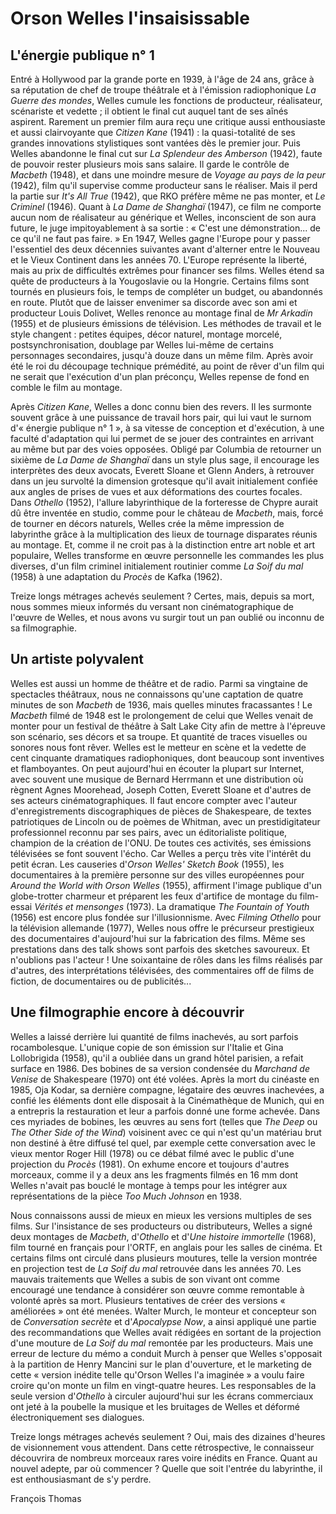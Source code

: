 # Orson Welles l'insaisissable

## L'énergie publique n° 1

Entré à Hollywood par la grande porte en 1939, à l'âge de 24 ans, grâce à sa réputation de chef de troupe théâtrale et à l'émission radiophonique _La Guerre des mondes_, Welles cumule les fonctions de producteur, réalisateur, scénariste et vedette ; il obtient le final cut auquel tant de ses aînés aspirent. Rarement un premier film aura reçu une critique aussi enthousiaste et aussi clairvoyante que _Citizen Kane_ (1941) : la quasi-totalité de ses grandes innovations stylistiques sont vantées dès le premier jour. Puis Welles abandonne le final cut sur _La Splendeur des Amberson_ (1942), faute de pouvoir rester plusieurs mois sans salaire. Il garde le contrôle de _Macbeth_ (1948), et dans une moindre mesure de _Voyage au pays de la peur_ (1942), film qu'il supervise comme producteur sans le réaliser. Mais il perd la partie sur _It's All True_ (1942), que RKO préfère même ne pas monter, et _Le Criminel_ (1946). Quant à _La Dame de Shanghaï_ (1947), ce film ne comporte aucun nom de réalisateur au générique et Welles, inconscient de son aura future, le juge impitoyablement à sa sortie : « C'est une démonstration... de ce qu'il ne faut pas faire. » En 1947, Welles gagne l'Europe pour y passer l'essentiel des deux décennies suivantes avant d'alterner entre le Nouveau et le Vieux Continent dans les années 70. L'Europe représente la liberté, mais au prix de difficultés extrêmes pour financer ses films. Welles étend sa quête de producteurs à la Yougoslavie ou la Hongrie. Certains films sont tournés en plusieurs fois, le temps de compléter un budget, ou abandonnés en route. Plutôt que de laisser envenimer sa discorde avec son ami et producteur Louis Dolivet, Welles renonce au montage final de _Mr Arkadin_ (1955) et de plusieurs émissions de télévision. Les méthodes de travail et le style changent : petites équipes, décor naturel, montage morcelé, postsynchronisation, doublage par Welles lui-même de certains personnages secondaires, jusqu'à douze dans un même film. Après avoir été le roi du découpage technique prémédité, au point de rêver d'un film qui ne serait que l'exécution d'un plan préconçu, Welles repense de fond en comble le film au montage.

Après _Citizen Kane_, Welles a donc connu bien des revers. Il les surmonte souvent grâce à une puissance de travail hors pair, qui lui vaut le surnom d'« énergie publique n° 1 », à sa vitesse de conception et d'exécution, à une faculté d'adaptation qui lui permet de se jouer des contraintes en arrivant au même but par des voies opposées. Obligé par Columbia de retourner un sixième de _La Dame de Shanghaï_ dans un style plus sage, il encourage les interprètes des deux avocats, Everett Sloane et Glenn Anders, à retrouver dans un jeu survolté la dimension grotesque qu'il avait initialement confiée aux angles de prises de vues et aux déformations des courtes focales. Dans _Othello_ (1952), l'allure labyrinthique de la forteresse de Chypre aurait dû être inventée en studio, comme pour le château de _Macbeth_, mais, forcé de tourner en décors naturels, Welles crée la même impression de labyrinthe grâce à la multiplication des lieux de tournage disparates réunis au montage. Et, comme il ne croit pas à la distinction entre art noble et art populaire, Welles transforme en œuvre personnelle les commandes les plus diverses, d'un film criminel initialement routinier comme _La Soif du mal_ (1958) à une adaptation du _Procès_ de Kafka (1962).

Treize longs métrages achevés seulement ? Certes, mais, depuis sa mort, nous sommes mieux informés du versant non cinématographique de l'œuvre de Welles, et nous avons vu surgir tout un pan oublié ou inconnu de sa filmographie.

## Un artiste polyvalent

Welles est aussi un homme de théâtre et de radio. Parmi sa vingtaine de spectacles théâtraux, nous ne connaissons qu'une captation de quatre minutes de son _Macbeth_ de 1936, mais quelles minutes fracassantes ! Le _Macbeth_ filmé de 1948 est le prolongement de celui que Welles venait de monter pour un festival de théâtre à Salt Lake City afin de mettre à l'épreuve son scénario, ses décors et sa troupe. Et quantité de traces visuelles ou sonores nous font rêver. Welles est le metteur en scène et la vedette de cent cinquante dramatiques radiophoniques, dont beaucoup sont inventives et flamboyantes. On peut aujourd'hui en écouter la plupart sur Internet, avec souvent une musique de Bernard Herrmann et une distribution où règnent Agnes Moorehead, Joseph Cotten, Everett Sloane et d'autres de ses acteurs cinématographiques. Il faut encore compter avec l'auteur d'enregistrements discographiques de pièces de Shakespeare, de textes patriotiques de Lincoln ou de poèmes de Whitman, avec un prestidigitateur professionnel reconnu par ses pairs, avec un éditorialiste politique, champion de la création de l'ONU. De toutes ces activités, ses émissions télévisées se font souvent l'écho. Car Welles a perçu très vite l'intérêt du petit écran. Les causeries d'_Orson Welles' Sketch Book_ (1955), les documentaires à la première personne sur des villes européennes pour _Around the World with Orson Welles_ (1955), affirment l'image publique d'un globe-trotter charmeur et préparent les feux d'artifice de montage du film-essai _Vérités et mensonges_ (1973). La dramatique _The Fountain of Youth_ (1956) est encore plus fondée sur l'illusionnisme. Avec _Filming Othello_ pour la télévision allemande (1977), Welles nous offre le précurseur prestigieux des documentaires d'aujourd'hui sur la fabrication des films. Même ses prestations dans des talk shows sont parfois des sketches savoureux. Et n'oublions pas l'acteur ! Une soixantaine de rôles dans les films réalisés par d'autres, des interprétations télévisées, des commentaires off de films de fiction, de documentaires ou de publicités...

## Une filmographie encore à découvrir

Welles a laissé derrière lui quantité de films inachevés, au sort parfois rocambolesque. L'unique copie de son émission sur l'Italie et Gina Lollobrigida (1958), qu'il a oubliée dans un grand hôtel parisien, a refait surface en 1986. Des bobines de sa version condensée du _Marchand de Venise_ de Shakespeare (1970) ont été volées. Après la mort du cinéaste en 1985, Oja Kodar, sa dernière compagne, légataire des œuvres inachevées, a confié les éléments dont elle disposait à la Cinémathèque de Munich, qui en a entrepris la restauration et leur a parfois donné une forme achevée. Dans ces myriades de bobines, les œuvres au sens fort (telles que _The Deep_ ou _The Other Side of the Wind_) voisinent avec ce qui n'est qu'un matériau brut non destiné à être diffusé tel quel, par exemple cette conversation avec le vieux mentor Roger Hill (1978) ou ce débat filmé avec le public d'une projection du _Procès_ (1981). On exhume encore et toujours d'autres morceaux, comme il y a deux ans les fragments filmés en 16 mm dont Welles n'avait pas bouclé le montage à temps pour les intégrer aux représentations de la pièce _Too Much Johnson_ en 1938.

Nous connaissons aussi de mieux en mieux les versions multiples de ses films. Sur l'insistance de ses producteurs ou distributeurs, Welles a signé deux montages de _Macbeth_, d'_Othello_ et d'_Une histoire immortelle_ (1968), film tourné en français pour l'ORTF, en anglais pour les salles de cinéma. Et certains films ont circulé dans plusieurs moutures, telle la version montrée en projection test de _La Soif du mal_ retrouvée dans les années 70. Les mauvais traitements que Welles a subis de son vivant ont comme encouragé une tendance à considérer son œuvre comme remontable à volonté après sa mort. Plusieurs tentatives de créer des versions « améliorées » ont été menées. Walter Murch, le monteur et concepteur son de _Conversation secrète_ et d'_Apocalypse Now_, a ainsi appliqué une partie des recommandations que Welles avait rédigées en sortant de la projection d'une mouture de _La Soif du mal_ remontée par les producteurs. Mais une erreur de lecture du mémo a conduit Murch à penser que Welles s'opposait à la partition de Henry Mancini sur le plan d'ouverture, et le marketing de cette « version inédite telle qu'Orson Welles l'a imaginée » a voulu faire croire qu'on monte un film en vingt-quatre heures. Les responsables de la seule version d'_Othello_ à circuler aujourd'hui sur les écrans commerciaux ont jeté à la poubelle la musique et les bruitages de Welles et déformé électroniquement ses dialogues.

Treize longs métrages achevés seulement ? Oui, mais des dizaines d'heures de visionnement vous attendent. Dans cette rétrospective, le connaisseur découvrira de nombreux morceaux rares voire inédits en France. Quant au nouvel adepte, par où commencer ? Quelle que soit l'entrée du labyrinthe, il est enthousiasmant de s'y perdre.

François Thomas
